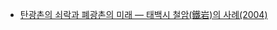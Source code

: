 * [탄광촌의 쇠락과 폐광촌의 미래 — 태백시 철암(鐵岩)의 사례(2004)](20251006_The_Decline_of_a_Mining_Town_and_the_Future_of_a_Closed_Mining_Village.md)
